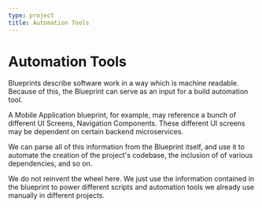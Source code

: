 ```yaml
---
type: project
title: Automation Tools
---
```


# Automation Tools

Blueprints describe software work in a way which is machine readable.
Because of this, the Blueprint can serve as an input for a build
automation tool.

A Mobile Application blueprint, for example, may reference a bunch of
different UI Screens, Navigation Components.  These different UI screens
may be dependent on certain backend microservices.

We can parse all of this information from the Blueprint itself, and use
it to automate the creation of the project's codebase, the inclusion of
of various dependencies, and so on.

We do not reinvent the wheel here.  We just use the information
contained in the blueprint to power different scripts and automation
tools we already use manually in different projects.
